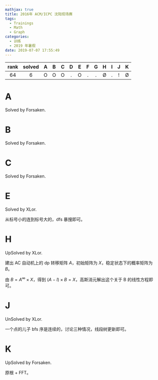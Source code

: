```yaml
---
mathjax: true
title: 2016年 ACM/ICPC 沈阳现场赛
tags:
  - Trainings
  - Math
  - Graph
categories:
  - 训练
  - 2019 年暑假
date: 2019-07-07 17:55:49
---
```


| rank | solved |  A  |  B  |  C  |  D  |  E  |  F  |  G  |  H  |  I  |  J  |  K  |
| :--: | :----: | :-: | :-: | :-: | :-: | :-: | :-: | :-: | :-: | :-: | :-: | :-: |
|  64  |    6   |  O  |  O  |  O  |  .  |  O  |  .  |  .  |  Ø  |  .  |  !  |  Ø  |

<!--more-->

# A

Solved by Forsaken.

# B

Solved by Forsaken.

# C

Solved by Forsaken.

# E

Solved by XLor.

从标号小的连到标号大的，dfs 暴搜即可。

# H

UpSolved by XLor.

建出 AC 自动机上的 dp 转移矩阵 $A$，初始矩阵为 $X$，稳定状态下的概率矩阵为 $B$。

由 $B=A^{\infty} \times X$，得到 $(A-I)\times B = X$，高斯消元解出这个关于 B 的线性方程即可。

# J

UnSolved by XLor.

一个点的儿子 bfs 序是连续的，讨论三种情况，线段树更新即可。

# K

UpSolved by Forsaken.

原根 + FFT。